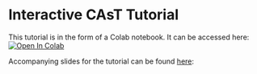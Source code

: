 # Interactive CAsT Tutorial

This tutorial is in the form of a Colab notebook. It can be accessed here: [![Open In Colab](https://colab.research.google.com/assets/colab-badge.svg)](https://github.com/grill-lab/Interactive-CAsT-Tutorial/blob/main/Interactive_CAsT.ipynb)

Accompanying slides for the tutorial can be found [here](https://docs.google.com/presentation/d/1rhPlYJvk1A1wTBEDWq7mgDeQ1xKNi0MKfIA0i7t0mf0/edit?usp=sharing):
